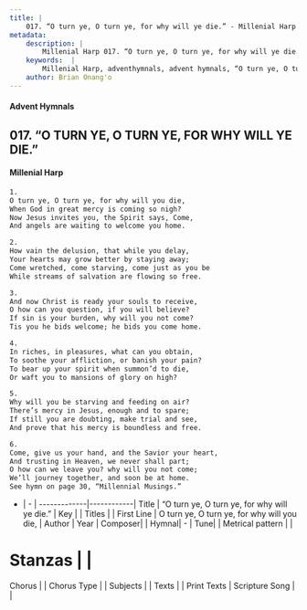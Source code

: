 ```yaml
---
title: |
    017. “O turn ye, O turn ye, for why will ye die.” - Millenial Harp
metadata:
    description: |
        Millenial Harp 017. “O turn ye, O turn ye, for why will ye die.”. 1. O turn ye, O turn ye, for why will you die, When God in great mercy is coming so nigh? Now Jesus invites you, the Spirit says, Come, And angels are waiting to welcome you home.
    keywords:  |
        Millenial Harp, adventhymnals, advent hymnals, “O turn ye, O turn ye, for why will ye die.”, O turn ye, O turn ye, for why will you die, . 
    author: Brian Onang'o
---
```

#### Advent Hymnals
## 017. “O TURN YE, O TURN YE, FOR WHY WILL YE DIE.”
####  Millenial Harp
```txt
1. 
O turn ye, O turn ye, for why will you die, 
When God in great mercy is coming so nigh? 
Now Jesus invites you, the Spirit says, Come, 
And angels are waiting to welcome you home.

2. 
How vain the delusion, that while you delay, 
Your hearts may grow better by staying away; 
Come wretched, come starving, come just as you be 
While streams of salvation are flowing so free.

3. 
And now Christ is ready your souls to receive, 
O how can you question, if you will believe? 
If sin is your burden, why will you not come? 
Tis you he bids welcome; he bids you come home.

4. 
In riches, in pleasures, what can you obtain, 
To soothe your affliction, or banish your pain? 
To bear up your spirit when summon’d to die, 
Or waft you to mansions of glory on high?

5. 
Why will you be starving and feeding on air? 
There’s mercy in Jesus, enough and to spare; 
If still you are doubting, make trial and see, 
And prove that his mercy is boundless and free.

6. 
Come, give us your hand, and the Savior your heart, 
And trusting in Heaven, we never shall part; 
O how can we leave you? why will you not come; 
We’ll journey together, and soon be at home. 
See hymn on page 30, “Millennial Musings.”
```
- |   -  |
-------------|------------|
Title | “O turn ye, O turn ye, for why will ye die.” |
Key |  |
Titles |  |
First Line | O turn ye, O turn ye, for why will you die,  |
Author | 
Year | 
Composer|  |
Hymnal|  - |
Tune|  |
Metrical pattern | |
# Stanzas |  |
Chorus |  |
Chorus Type |  |
Subjects |  |
Texts |  |
Print Texts | 
Scripture Song |  |
    
